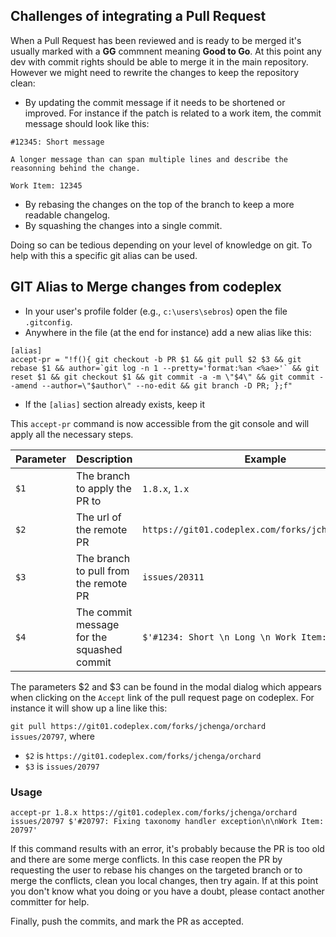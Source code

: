 ## Challenges of integrating a Pull Request

When a Pull Request has been reviewed and is ready to be merged it's usually marked with a __GG__ commnent meaning __Good to Go__. 
At this point any dev with commit rights should be able to merge it in the main repository. 
However we might need to rewrite the changes to keep the repository clean:
- By updating the commit message if it needs to be shortened or improved. For instance if the patch is related to a work item, the commit message should look like this:

```
#12345: Short message

A longer message than can span multiple lines and describe the reasonning behind the change.

Work Item: 12345
```

- By rebasing the changes on the top of the branch to keep a more readable changelog.
- By squashing the changes into a single commit.

Doing so can be tedious depending on your level of knowledge on git. To help with this a specific git alias can be used.

## GIT Alias to Merge changes from codeplex

- In your user's profile folder (e.g., `c:\users\sebros`) open the file `.gitconfig`.
- Anywhere in the file (at the end for instance) add a new alias like this:
```
[alias]
accept-pr = "!f(){ git checkout -b PR $1 && git pull $2 $3 && git rebase $1 && author=`git log -n 1 --pretty='format:%an <%ae>'` && git reset $1 && git checkout $1 && git commit -a -m \"$4\" && git commit --amend --author=\"$author\" --no-edit && git branch -D PR; };f"
```	
- If the `[alias]` section already exists, keep it

This `accept-pr` command is now accessible from the git console and will apply all the necessary steps.

| Parameter | Description | Example |
|-----------|-------------|---------|
| `$1` | The branch to apply the PR to | `1.8.x`, `1.x` |
| `$2` | The url of the remote PR | `https://git01.codeplex.com/forks/jchenga/orchard` |
| `$3` | The branch to pull from the remote PR | `issues/20311` |
| `$4` | The commit message for the squashed commit | `$'#1234: Short \n Long \n Work Item: 1234'` |

The parameters $2 and $3 can be found in the modal dialog which appears when clicking on the `Accept` link of the pull request page on codeplex. For instance it will show up a line like this:

`git pull https://git01.codeplex.com/forks/jchenga/orchard issues/20797`, where 
- `$2` is `https://git01.codeplex.com/forks/jchenga/orchard`
- `$3` is `issues/20797`

### Usage

```
accept-pr 1.8.x https://git01.codeplex.com/forks/jchenga/orchard issues/20797 $'#20797: Fixing taxonomy handler exception\n\nWork Item: 20797'
```

If this command results with an error, it's probably because the PR is too old and there are some merge conflicts. In this case reopen the PR by requesting the user to rebase his changes on the targeted branch or to merge the conflicts, clean you local changes, then try again.
If at this point you don't know what you doing or you have a doubt, please contact another committer for help.

Finally, push the commits, and mark the PR as accepted.


